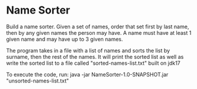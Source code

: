 # Name Sorter
Build a name sorter. Given a set of names, order that set first by last name, then by any given names the
person may have. A name must have at least 1 given name and may have up to 3 given names.

The program takes in a file with a list of names and sorts the list by surname, then the rest of the names.
It will print the sorted list as well as write the sorted list to a file called "sorted-names-list.txt"
built on jdk17

To execute the code, run:
java -jar NameSorter-1.0-SNAPSHOT.jar "unsorted-names-list.txt"


